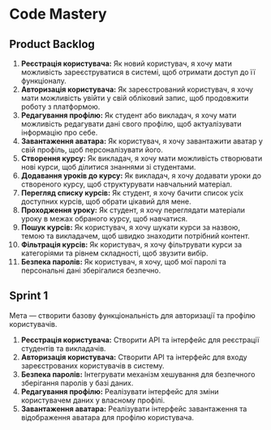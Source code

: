 # Code Mastery

## Product Backlog

1.  **Реєстрація користувача:** Як новий користувач, я хочу мати можливість зареєструватися в системі, щоб отримати доступ до її функціоналу.
2.  **Авторизація користувача:** Як зареєстрований користувач, я хочу мати можливість увійти у свій обліковий запис, щоб продовжити роботу з платформою.
3.  **Редагування профілю:** Як студент або викладач, я хочу мати можливість редагувати дані свого профілю, щоб актуалізувати інформацію про себе.
4.  **Завантаження аватара:** Як користувач, я хочу завантажити аватар у свій профіль, щоб персоналізувати його.
5.  **Створення курсу:** Як викладач, я хочу мати можливість створювати нові курси, щоб ділитися знаннями зі студентами.
6.  **Додавання уроків до курсу:** Як викладач, я хочу додавати уроки до створеного курсу, щоб структурувати навчальний матеріал.
7.  **Перегляд списку курсів:** Як студент, я хочу бачити список усіх доступних курсів, щоб обрати цікавий для мене.
8.  **Проходження уроку:** Як студент, я хочу переглядати матеріали уроку в межах обраного курсу, щоб навчатися.
9.  **Пошук курсів:** Як користувач, я хочу шукати курси за назвою, темою та викладачем, щоб швидко знаходити потрібний контент.
10. **Фільтрація курсів:** Як користувач, я хочу фільтрувати курси за категоріями та рівнем складності, щоб звузити вибір.
11. **Безпека паролів:** Як користувач, я хочу, щоб мої паролі та персональні дані зберігалися безпечно.

## Sprint 1
Мета — створити базову функціональність для авторизації та профілю користувачів.

1.  **Реєстрація користувача:** Створити API та інтерфейс для реєстрації студентів та викладачів.
2.  **Авторизація користувача:** Створити API та інтерфейс для входу зареєстрованих користувачів в систему.
3.  **Безпека паролів:** Інтегрувати механізм хешування для безпечного зберігання паролів у базі даних.
4.  **Редагування профілю:** Реалізувати інтерфейс для зміни користувачем даних у власному профілі.
5.  **Завантаження аватара:** Реалізувати інтерфейс завантаження та відображення аватара для профілю користувача.

